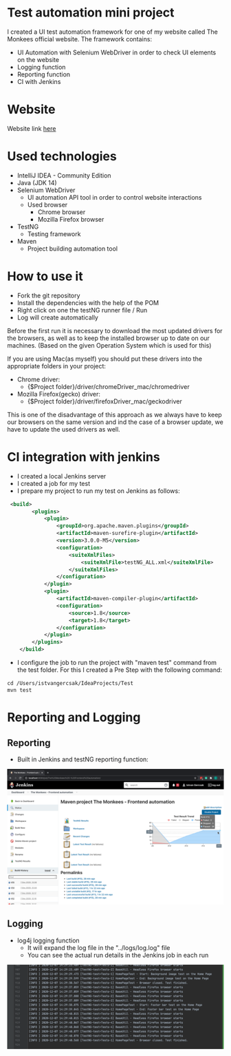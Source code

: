 # Test automation mini project

I created a UI test automation framework for one of my website called The Monkees official website.
The framework contains:
- UI Automation with Selenium WebDriver in order to check UI elements on the website
- Logging function
- Reporting function
- CI with Jenkins

# Website

Website link [here](https://istvangercsak.github.io/TheMonkees/)

# Used technologies

- IntelliJ IDEA - Community Edition
- Java (JDK 14)
- Selenium WebDriver
    - UI automation API tool in order to control website interactions
    - Used browser
        - Chrome browser
        - Mozilla Firefox browser
- TestNG
    - Testing framework
- Maven
    - Project building automation tool

# How to use it

- Fork the git repository
- Install the dependencies with the help of the POM
- Right click on one the testNG runner file / Run
- Log will create automatically

Before the first run it is necessary to download the most updated drivers for the browsers,
 as well as to keep the installed browser up to date on our machines. (Based on the given 
 Operation System which is used for this)

If you are using Mac(as myself) you should put these drivers into the appropriate folders in your project:
- Chrome driver:
    - {$Project folder}/driver/chromeDriver_mac/chromedriver
- Mozilla Firefox(gecko) driver:
    - {$Project folder}/driver/firefoxDriver_mac/geckodriver

This is one of the disadvantage of this approach as we always have to keep our browsers on the same version and 
ind the case of a browser update, we have to update the used drivers as well.

# CI integration with jenkins

- I created a local Jenkins server
- I created a job for my test
- I prepare my project to run my test on Jenkins as follows:
```xml
 <build>
        <plugins>
            <plugin>
                <groupId>org.apache.maven.plugins</groupId>
                <artifactId>maven-surefire-plugin</artifactId>
                <version>3.0.0-M5</version>
                <configuration>
                    <suiteXmlFiles>
                        <suiteXmlFile>testNG_ALL.xml</suiteXmlFile>
                    </suiteXmlFiles>
                </configuration>
            </plugin>
            <plugin>
                <artifactId>maven-compiler-plugin</artifactId>
                <configuration>
                    <source>1.8</source>
                    <target>1.8</target>
                </configuration>
            </plugin>
        </plugins>
    </build>
```

- I configure the job to run the project with "maven test" command from the test folder.
For this I created a Pre Step with the following command:

```shell script
cd /Users/istvangercsak/IdeaProjects/Test
mvn test
```

# Reporting and Logging 

## Reporting

- Built in Jenkins and testNG reporting function:

![image](assets/test_result_jenkins.png)

## Logging
- log4j logging function
    - It will expand the log file in the "../logs/log.log" file
    - You can see the actual run details in the Jenkins job in each run
    
![image](assets/log.png)
